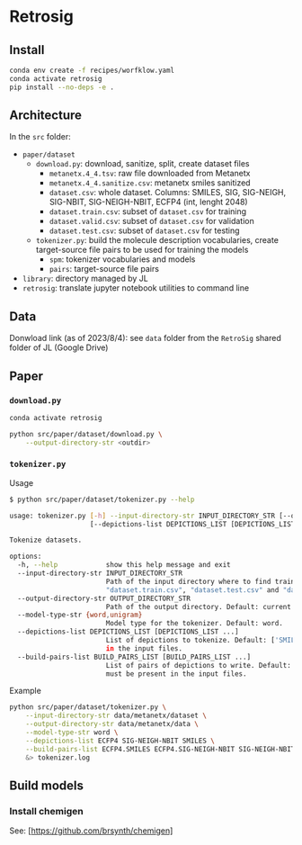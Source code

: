 # Retrosig

## Install

```bash
conda env create -f recipes/worfklow.yaml
conda activate retrosig
pip install --no-deps -e .
```

## Architecture

In the `src` folder:

- `paper/dataset`
  - `download.py`: download, sanitize, split, create dataset files
    - `metanetx.4_4.tsv`: raw file downloaded from Metanetx
    - `metanetx.4_4.sanitize.csv`: metanetx smiles sanitized
    - `dataset.csv`: whole dataset. Columns: SMILES, SIG, SIG-NEIGH, SIG-NBIT, SIG-NEIGH-NBIT, ECFP4 (int, lenght 2048)
    - `dataset.train.csv`: subset of `dataset.csv` for training
    - `dataset.valid.csv`: subset of `dataset.csv` for validation
    - `dataset.test.csv`: subset of `dataset.csv` for testing
  - `tokenizer.py`: build the molecule description vocabularies, create target-source file pairs to be used for training the models
    - `spm`: tokenizer vocabularies and models
    - `pairs`: target-source file pairs
- `library`: directory managed by JL
- `retrosig`: translate jupyter notebook utilities to command line

## Data

Donwload link (as of 2023/8/4): see `data` folder from the `RetroSig` shared folder of JL (Google Drive)

## Paper

### `download.py`

```bash
conda activate retrosig

python src/paper/dataset/download.py \
    --output-directory-str <outdir>
```

### `tokenizer.py`

Usage

```bash
$ python src/paper/dataset/tokenizer.py --help

usage: tokenizer.py [-h] --input-directory-str INPUT_DIRECTORY_STR [--output-directory-str OUTPUT_DIRECTORY_STR] [--model-type-str {word,unigram}]
                    [--depictions-list DEPICTIONS_LIST [DEPICTIONS_LIST ...]] [--build-pairs-list BUILD_PAIRS_LIST [BUILD_PAIRS_LIST ...]]

Tokenize datasets.

options:
  -h, --help            show this help message and exit
  --input-directory-str INPUT_DIRECTORY_STR
                        Path of the input directory where to find train, test and valid datasets (CSV files). Files are expected to be named
                        "dataset.train.csv", "dataset.test.csv" and "dataset.valid.csv".
  --output-directory-str OUTPUT_DIRECTORY_STR
                        Path of the output directory. Default: current directory
  --model-type-str {word,unigram}
                        Model type for the tokenizer. Default: word.
  --depictions-list DEPICTIONS_LIST [DEPICTIONS_LIST ...]
                        List of depictions to tokenize. Default: ['SMILES', 'SIG', 'SIG-NBIT', 'SIG-NEIGH-NBIT', 'ECFP4']. Note: the depictions must be present
                        in the input files.
  --build-pairs-list BUILD_PAIRS_LIST [BUILD_PAIRS_LIST ...]
                        List of pairs of depictions to write. Default: ['ECFP4.SMILES', 'ECFP4.SIG-NEIGH-NBIT', 'SIG-NEIGH-NBIT.SMILES']. Note: the depictions
                        must be present in the input files.
```

Example

```bash
python src/paper/dataset/tokenizer.py \
    --input-directory-str data/metanetx/dataset \
    --output-directory-str data/metanetx/data \
    --model-type-str word \
    --depictions-list ECFP4 SIG-NEIGH-NBIT SMILES \
    --build-pairs-list ECFP4.SMILES ECFP4.SIG-NEIGH-NBIT SIG-NEIGH-NBIT.SMILES \
    &> tokenizer.log
```

## Build models

### Install chemigen

See: [https://github.com/brsynth/chemigen]
